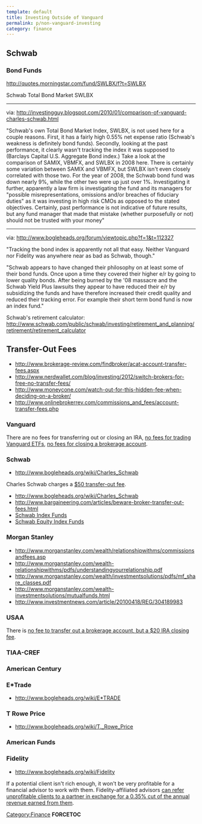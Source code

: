 ```yaml
---
template: default
title: Investing Outside of Vanguard
permalink: p/non-vanguard-investing
category: finance
---
```


Schwab
------

### Bond Funds

<http://quotes.morningstar.com/fund/SWLBX/f?t=SWLBX>

Schwab Total Bond Market SWLBX

------------------------------------------------------------------------

via: <http://investingguy.blogspot.com/2010/01/comparison-of-vanguard-charles-schwab.html>

"Schwab's own Total Bond Market Index, SWLBX, is not used here for a couple reasons. First, it has a fairly high 0.55% net expense ratio (Schwab's weakness is definitely bond funds). Secondly, looking at the past performance, it clearly wasn't tracking the index it was supposed to (Barclays Capital U.S. Aggregate Bond index.) Take a look at the comparison of SAMIX, VBMFX, and SWLBX in 2008 here. There is certainly some variation between SAMIX and VBMFX, but SWLBX isn't even closely correlated with those two. For the year of 2008, the Schwab bond fund was down nearly 9%, while the other two were up just over 1%. Investigating it further, apparently a law firm is investigating the fund and its managers for "possible misrepresentations, omissions and/or breaches of fiduciary duties" as it was investing in high risk CMOs as opposed to the stated objectives. Certainly, past performance is not indicative of future results, but any fund manager that made that mistake (whether purposefully or not) should not be trusted with your money"

------------------------------------------------------------------------

via: <http://www.bogleheads.org/forum/viewtopic.php?f=1&t=112327>

"Tracking the bond index is apparently not all that easy. Neither Vanguard nor Fidelity was anywhere near as bad as Schwab, though."

"Schwab appears to have changed their philosophy on at least some of their bond funds. Once upon a time they covered their higher e/r by going to lower quality bonds. After being burned by the '08 massacre and the Schwab Yield Plus lawsuits they appear to have reduced their e/r by subsidizing the funds and have therefore increased their credit quality and reduced their tracking error. For example their short term bond fund is now an index fund."

Schwab's retirement calculator: <http://www.schwab.com/public/schwab/investing/retirement_and_planning/retirement/retirement_calculator>

Transfer-Out Fees
-----------------

-   <http://www.brokerage-review.com/findbroker/acat-account-transfer-fees.aspx>
-   <http://www.nerdwallet.com/blog/investing/2012/switch-brokers-for-free-no-transfer-fees/>
-   <http://www.moneycone.com/watch-out-for-this-hidden-fee-when-deciding-on-a-broker/>
-   <http://www.onlinebrokerrev.com/commissions_and_fees/account-transfer-fees.php>

### Vanguard

There are no fees for transferring out or closing an IRA, [no fees for trading Vanguard ETFs](https://personal.vanguard.com/us/whatweoffer/stocksbondscds/feescommissions), [no fees for closing a brokerage account](https://personal.vanguard.com/us/help/FAQBrokerageAcctWorkingsContent.jsp).

### Schwab

-   <http://www.bogleheads.org/wiki/Charles_Schwab>

Charles Schwab charges a [$50 transfer-out fee](https://client.schwab.com/secure/file/P-1036363/REG23060-25.pdf).

-   <http://www.bogleheads.org/wiki/Charles_Schwab>
-   <http://www.bargaineering.com/articles/beware-broker-transfer-out-fees.html>
-   [Schwab Index Funds](http://www.schwab.com/public/schwab/investing/accounts_products/investment/mutual_funds/index_funds)
-   [Schwab Equity Index Funds](http://www.schwab.com/public/schwab/investing/accounts_products/investment/mutual_funds/schwab_mutual_funds/equity/index)

### Morgan Stanley

-   <http://www.morganstanley.com/wealth/relationshipwithms/commissionsandfees.asp>
-   <http://www.morganstanley.com/wealth-relationshipwithms/pdfs/understandingyourrelationship.pdf>
-   <http://www.morganstanley.com/wealth/investmentsolutions/pdfs/mf_share_classes.pdf>
-   <http://www.morganstanley.com/wealth-investmentsolutions/mutualfunds.html>
-   <http://www.investmentnews.com/article/20100418/REG/304189983>

### USAA

There is [no fee to transfer out a brokerage account, but a $20 IRA closing fee](https://www.usaa.com/inet/pages/brokerage_fees).

### TIAA-CREF

### American Century

### E\*Trade

-   <http://www.bogleheads.org/wiki/E*TRADE>

### T Rowe Price

-   <http://www.bogleheads.org/wiki/T._Rowe_Price>

### American Funds

### Fidelity

-   <http://www.bogleheads.org/wiki/Fidelity>

If a potential client isn't rich enough, it won't be very profitable for a financial advisor to work with them. Fidelity-affiliated advisors [can refer unprofitable clients to a partner in exchange for a 0.35% cut of the annual revenue earned from them](http://www.investmentnews.com/article/20150408/FREE/150409940/fidelity-unveils-program-to-help-advisers-unload-unwanted-clients).

[Category:Finance](/Category:Finance "wikilink") __FORCETOC__
